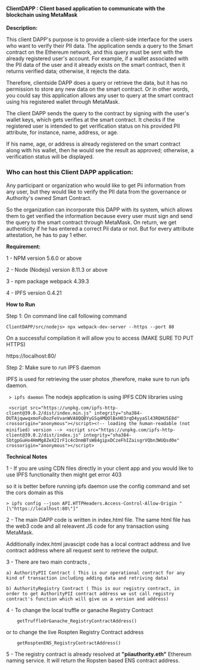 #### **ClientDAPP : Client based application to communicate with the blockchain using MetaMask**

**Description:**

This client DAPP's purpose is to provide a client-side interface for the users who want to verify their PII data. 
The application sends a query to the Smart contract on the Ethereum network, and this query must be sent with the already registered user's account.
For example, if a wallet associated with the PII data of the user and it already exists on the smart contract, then it returns verified data; otherwise, it rejects the data.

Therefore, clientside DAPP does a query or retrieve the data, but it has no permission to store any new data on the smart contract. Or in other words, you could say this application allows any user to query at the smart contract using his registered wallet through MetaMask. 

The client DAPP sends the query to the contract by signing with the user's wallet keys, which gets verifies at the smart contract. It checks if the registered user is intended to get verification status on his provided PII attribute, for instance, name, address, or age.

If his name, age, or address is already registered on the smart contract along with his wallet, then he would see the result as approved; otherwise, a verification status will be displayed. 


### **Who can host this Client DAPP application:**

Any participant or organization who would like to get Pii information from any user, but they would like to verify the PII data from the governance or Authority's owned Smart Contract.  

So the organization can incorporate this DAPP with its system, which allows them to get verified the information because every user must sign and send the query to the smart contract through MetaMask. On return,  we get authenticity if he has entered a correct Pii data or not. But for every attribute attestation, he has to pay 1 ether. 

**Requirement:**

1 - NPM version 5.6.0 or above

2 - Node (Nodejs) version  8.11.3 or above

3 - npm package  webpack 4.39.3

4 - IPFS version 0.4.21

**How to Run** 

Step 1: On command line call following command 

` ClientDAPP/src/nodejs> npx webpack-dev-server --https --port 80
` 
 
 On a successful compilation it will allow you to access (MAKE SURE TO PUT HTTPS)
 
https://localhost:80/

Step 2: Make sure to run IPFS daemon 

IPFS is used for retrieving the user photos ,therefore, make sure to run ipfs daemon. 

`  > ipfs daemon
`
The nodejs application is using IPFS CDN libraries using 

`  <script src="https://unpkg.com/ipfs-http-client@39.0.2/dist/index.min.js" integrity="sha384-DUTAjqwwqxmoFuDozFeVvanWVA8QQBYyGSq4MQOlBxH03rqD4yyaSl43RQHU5E8d" crossorigin="anonymous"></script><!-- loading the human-readable (not minified) version -->
`
`  <script src="https://unpkg.com/ipfs-http-client@39.0.2/dist/index.js" integrity="sha384-SbtgpGuHo4HmMg8ZeX2IrF1c4cDnmBTsW84gipxDCzeFhIZaisgrVQbn3WUQsd0e" crossorigin="anonymous"></script>
`



**Technical Notes**

1 - If you are using CDN files directly in your client app and you would like to use IPFS functionality then might get error 403 

so it is better before running ipfs daemon use the config command and set the cors domain as this

` > ipfs config --json API.HTTPHeaders.Access-Control-Allow-Origin "[\"https://localhost:80\"]"
`

2 - The main DAPP code is written in index.html file. The same html file has the web3 code and all releavent JS code for any transaction using MetaMask. 

Additionally index.html javascipt code has a local contract address and live contract address where all request sent to retrieve the output.

3 - There are two main contracts , 

    a) AuthorityPII Contract ( This is our operational contract for any kind of transaction including adding data and retriving data)
    
    b) AuthorityRegistry Contract ( This is our registry contract, in order to get AuthorityPII contract address we ust call registry contract's function which will give us a version and address)
    
    
 
4 - To change the local truffle or ganache Registry Contract   

        getTruffleOrGanache_RegistryContractAddress() 


or to change the live Rospten Registry Contract address 

        getRosptenENS_RegistryContractAddress() 

5 - The registry contract is already resolved at **"piiauthority.eth"** Ethereum naming service. It will return the Ropsten based ENS contract address.

